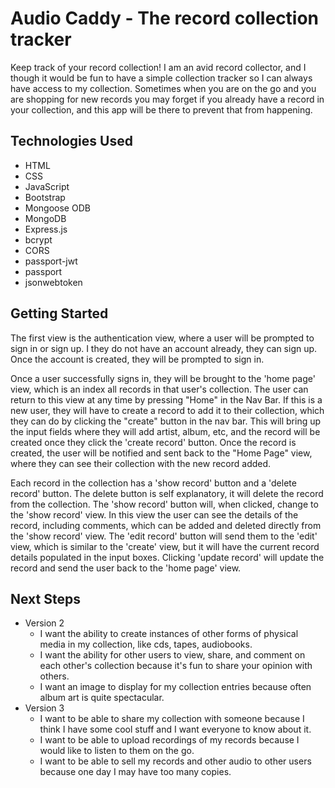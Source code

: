 # Audio Caddy - The record collection tracker

Keep track of your record collection! I am an avid record collector, and I though it would be fun to have a simple collection tracker so I can always have access to my collection. Sometimes when you are on the go and you are shopping for new records you may forget if you already have a record in your collection, and this app will be there to prevent that from happening.

## Technologies Used
- HTML
- CSS
- JavaScript
- Bootstrap
- Mongoose ODB
- MongoDB
- Express.js
- bcrypt
- CORS
- passport-jwt
- passport
- jsonwebtoken

## Getting Started

The first view is the authentication view, where a user will be prompted to sign in or sign up. I they do not have an account already, they can sign up. Once the account is created, they will be prompted to sign in. 

Once a user successfully signs in, they will be brought to the 'home page' view, which is an index all records in that user's collection. The user can return to this view at any time by pressing "Home" in the Nav Bar. If this is a new user, they will have to create a record to add it to their collection, which they can do by clicking the "create" button in the nav bar. This will bring up the input fields where they will add artist, album, etc, and the record will be created once they click the 'create record' button. Once the record is created, the user will be notified and sent back to the "Home Page" view, where they can see their collection with the new record added.

Each record in the collection has a 'show record' button and a 'delete record' button. The delete button is self explanatory, it will delete the record from the collection. The 'show record' button will, when clicked, change to the 'show record' view. In this view the user can see the details of the record, including comments, which can be added and deleted directly from the 'show record' view. The 'edit record' button will send them to the 'edit' view, which is similar to the 'create' view, but it will have the current record details populated in the input boxes. Clicking 'update record' will update the record and send the user back to the 'home page' view.

## Next Steps

- Version 2
    - I want the ability to create instances of other forms of physical media in my collection, like cds, tapes, audiobooks.
    - I want the ability for other users to view, share, and comment on each other's collection because it's fun to share your opinion with others.
    - I want an image to display for my collection entries because often album art is quite spectacular.
- Version 3
    - I want to be able to share my collection with someone because I think I have some cool stuff and I want everyone to know about it.
    - I want to be able to upload recordings of my records because I would like to listen to them on the go.
    - I want to be able to sell my records and other audio to other users because one day I may have too many copies.